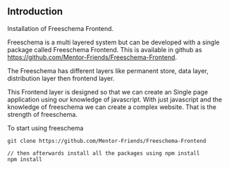 ## Introduction



Installation of Freeschema Frontend.



Freeschema is a multi layered system but can be developed with a single package called Freeschema Frontend. This is available in github as https://github.com/Mentor-Friends/Freeschema-Frontend.

The Freeschema has different layers like permanent store, data layer, distribution layer then frontend layer.

This Frontend layer is designed so that we can create an Single page application using our knowledge of javascript. With just javascript and the knowledge of freeschema we can create a complex website. That is the strength of freeschema.



To start using freeschema

```
git clone https://github.com/Mentor-Friends/Freeschema-Frontend 

// then afterwards install all the packages using npm install
npm install 
```